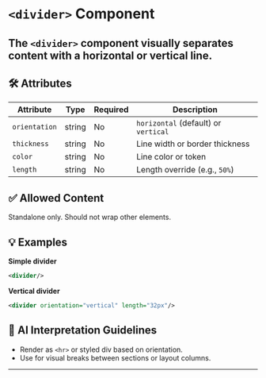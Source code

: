# `<divider>` Component

The `<divider>` component visually separates content with a horizontal or vertical line.
---

## 🛠 Attributes
| Attribute | Type | Required | Description |
|-----------|------|----------|-------------|
| `orientation` | string | No | `horizontal` (default) or `vertical` |
| `thickness` | string | No | Line width or border thickness |
| `color` | string | No | Line color or token |
| `length` | string | No | Length override (e.g., `50%`) |

## ✅ Allowed Content
Standalone only. Should not wrap other elements.

## 💡 Examples
**Simple divider**
```xml
<divider/>
```

**Vertical divider**
```xml
<divider orientation="vertical" length="32px"/>
```

## 🧩 AI Interpretation Guidelines
- Render as `<hr>` or styled div based on orientation.
- Use for visual breaks between sections or layout columns.
---
